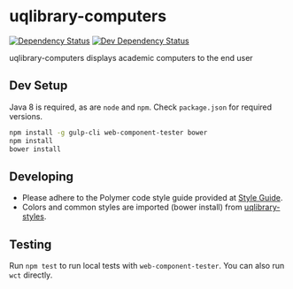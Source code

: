 # uqlibrary-computers

[![Dependency Status](https://david-dm.org/uqlibrary/uqlibrary-computers.svg)](https://david-dm.org/uqlibrary/uqlibrary-computers)
[![Dev Dependency Status](https://david-dm.org/uqlibrary/uqlibrary-computers/dev-status.svg)](https://david-dm.org/uqlibrary/uqlibrary-computers?type=dev)

uqlibrary-computers displays academic computers to the end user

## Dev Setup

Java 8 is required, as are `node` and `npm`. Check `package.json` for required versions.

```bash
npm install -g gulp-cli web-component-tester bower
npm install
bower install
```

## Developing

* Please adhere to the Polymer code style guide provided at [Style Guide](http://polymerelements.github.io/style-guide/).
* Colors and common styles are imported (bower install) from [uqlibrary-styles](http://github.com/uqlibrary/uqlibrary-styles).

## Testing

Run `npm test` to run local tests with `web-component-tester`. You can also run `wct` directly.
